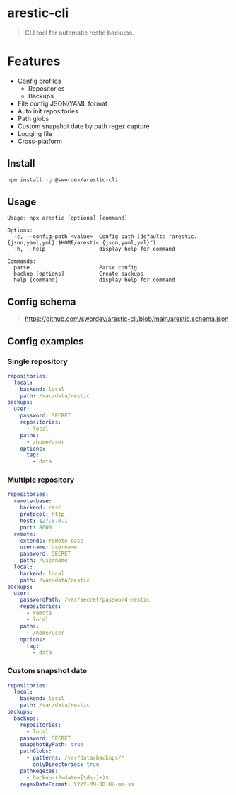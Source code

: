 # arestic-cli
> CLI tool for automatic restic backups.

# Features
- Config profiles
  - Repositories
  - Backups
- File config JSON/YAML format
- Auto init repositories
- Path globs
- Custom snapshot date by path regex capture
- Logging file
- Cross-platform

## Install

```sh
npm install -g @swordev/arestic-cli
```

## Usage

```
Usage: npx arestic [options] [command]

Options:
  -c, --config-path <value>  Config path (default: "arestic.{json,yaml,yml}:$HOME/arestic.{json,yaml,yml}")
  -h, --help                 display help for command

Commands:
  parse                      Parse config
  backup [options]           Create backups
  help [command]             display help for command
```

## Config schema

> https://github.com/swordev/arestic-cli/blob/main/arestic.schema.json

## Config examples

### Single repository

```yaml
repositories:
  local:
    backend: local
    path: /var/data/restic
backups:
  user:
    password: SECRET
    repositories:
      - local
    paths:
      - /home/user
    options:
      tag:
        - data
```

### Multiple repository

```yaml
repositories:
  remote-base:
    backend: rest
    protocol: http
    host: 127.0.0.1
    port: 8000
  remote:
    extends: remote-base
    username: username
    password: SECRET
    path: /username
  local:
    backend: local
    path: /var/data/restic
backups:
  user:
    passwordPath: /var/secret/password-restic
    repositories:
      - remote
      - local
    paths:
      - /home/user
    options:
      tag:
        - data
```

### Custom snapshot date

```yaml
repositories:
  local:
    backend: local
    path: /var/data/restic
backups:
  backups:
    repositories:
      - local
    password: SECRET
    snapshotByPath: true
    pathGlobs:
      - patterns: /var/data/backups/*
        onlyDirectories: true
    pathRegexes:
      - backup-(?<date>[\d\-]+)$
    regexDateFormat: YYYY-MM-DD-HH-mm-ss
```